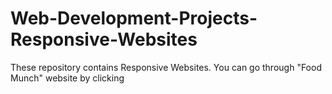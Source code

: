 # Web-Development-Projects-Responsive-Websites
These repository contains Responsive Websites.
You can go through "Food Munch" website by clicking 
